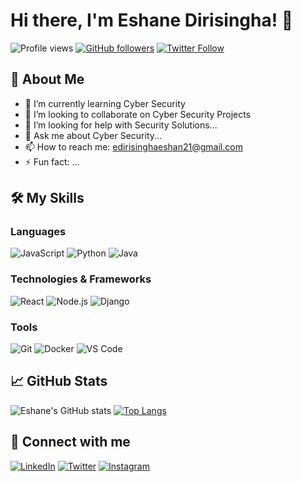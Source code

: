 # Hi there, I'm Eshane Dirisingha! 👋

![Profile views](https://gpvc.arturio.dev/eshanedirisingha)
[![GitHub followers](https://img.shields.io/github/followers/eshanedirisingha?label=Follow&style=social)](https://github.com/eshanedirisingha)
[![Twitter Follow](https://img.shields.io/twitter/follow/your_twitter_handle?style=social)](https://twitter.com/your_twitter_handle)

## 🚀 About Me

- 🌱 I’m currently learning Cyber Security
- 👯 I’m looking to collaborate on Cyber Security Projects
- 🤔 I’m looking for help with Security Solutions...
- 💬 Ask me about Cyber Security...
- 📫 How to reach me: [edirisinghaeshan21@gmail.com](edirisinghaeshan21@gmail.com)
- ⚡ Fun fact: ...

## 🛠️ My Skills

### Languages
![JavaScript](https://img.shields.io/badge/-JavaScript-000?&logo=JavaScript)
![Python](https://img.shields.io/badge/-Python-000?&logo=Python)
![Java](https://img.shields.io/badge/-Java-000?&logo=Java&logoColor=007396)

### Technologies & Frameworks
![React](https://img.shields.io/badge/-React-000?&logo=React)
![Node.js](https://img.shields.io/badge/-Node.js-000?&logo=node.js)
![Django](https://img.shields.io/badge/-Django-000?&logo=Django)

### Tools
![Git](https://img.shields.io/badge/-Git-000?&logo=Git)
![Docker](https://img.shields.io/badge/-Docker-000?&logo=Docker)
![VS Code](https://img.shields.io/badge/-VS%20Code-000?&logo=Visual%20Studio%20Code)

## 📈 GitHub Stats

![Eshane's GitHub stats](https://github-readme-stats.vercel.app/api?username=eshanedirisingha&show_icons=true&theme=radical)
[![Top Langs](https://github-readme-stats.vercel.app/api/top-langs/?username=eshanedirisingha&layout=compact&theme=radical)](https://github.com/anuraghazra/github-readme-stats)

## 🔗 Connect with me

[![LinkedIn](https://img.shields.io/badge/-LinkedIn-000?&logo=LinkedIn)](https://www.linkedin.com/in/yourlinkedin)
[![Twitter](https://img.shields.io/badge/-Twitter-000?&logo=Twitter)](https://twitter.com/yourtwitter)
[![Instagram](https://img.shields.io/badge/-Instagram-000?&logo=Instagram)](https://www.instagram.com/yourinstagram)

<!--
**eshanedirisingha/eshanedirisingha** is a ✨ _special_ ✨ repository because its `README.md` (this file) appears on your GitHub profile.
-->
